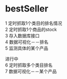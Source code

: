 # bestSeller

1 定时抓取1个类目的排名情况 <br>
2 定时抓取1个商品的stock<br>
3 存入数据库接口<br>
4 数据可视化－－排名<br>
5 监测具体的某个产品<br>

进行中<br>
6 定时抓取多个类目排名<br>
7 数据可视化－－某个产品<br>

